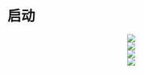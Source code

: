 # 启动
  <div align="center"> <img src="https://metrics.lecoq.io/Alanyaeer?template=classic&config.timezone=Asia%2FShanghai"> </div> 
  <div height="137px" align="center">  <img src="https://github-readme-stats.vercel.app/api/top-langs/? 
    username=Alanyaeer&hide_title=true&hide_border=true&layout=compact&langs_count=6&text_color=000&icon_color=fff&bg_color=0,52fa5a,4dfcff,c64dff&theme=graywhite" />  
  </div>
  <div height="137px" align="center">  <img src="https://github-readme-stats.vercel.app/api?      
    username=Alanyaeer&hide_title=true&hide_border=true&show_icons=trueline_height=21&text_color=000&icon_color=000&bg_color=0,ea6161,ffc64d,fffc4d,52fa5a&theme=graywhite" />  
   </div>
<div align="center"> <img src="https://github-readme-activity-graph.vercel.app/graph?username=Alanyaeer&theme=dracula"> </div>
